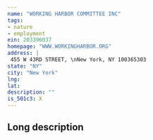 ```yaml
---
name: "WORKING HARBOR COMMITTEE INC"
tags:
- nature
- employment
ein: 203396037
homepage: "WWW.WORKINGHARBOR.ORG"
address: |
 455 W 43RD STREET, \nNew York, NY 100365303
state: "NY"
city: "New York"
lng: 
lat: 
description: ""
is_501c3: X
---
```


## Long description


